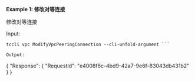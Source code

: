 **Example 1: 修改对等连接**

修改对等连接

Input: 

```
tccli vpc ModifyVpcPeeringConnection --cli-unfold-argument ```

Output: 
```
{
    "Response": {
        "RequestId": "e4008f6c-4bd9-42a7-9e6f-83043db431b2"
    }
}
```

